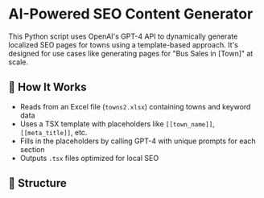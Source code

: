 # AI-Powered SEO Content Generator

This Python script uses OpenAI's GPT-4 API to dynamically generate localized SEO pages for towns using a template-based approach. It's designed for use cases like generating pages for "Bus Sales in [Town]" at scale.

## 🔧 How It Works

- Reads from an Excel file (`towns2.xlsx`) containing towns and keyword data
- Uses a TSX template with placeholders like `[[town_name]]`, `[[meta_title]]`, etc.
- Fills in the placeholders by calling GPT-4 with unique prompts for each section
- Outputs `.tsx` files optimized for local SEO

## 📁 Structure

